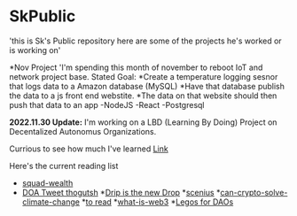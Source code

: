 # SkPublic
'this is Sk's Public repository here are some of the projects he's worked or is working on'

*Nov Project
'I'm spending this month of november to reboot IoT and network project base.
Stated Goal:
*Create a temperature logging sesnor that logs data to a Amazon database (MySQL)
*Have that database publish the data to a js front end webstite.
*The data on that website should then push that data to an app
-NodeJS -React -Postgresql 


**2022.11.30 Update:**
I'm working on a LBD (Learning By Doing) Project on Decentalized Autonomus Organizations.

Currious to see how much I've learned [Link](https://bitcoinmagazine.com/technical/bootstrapping-a-decentralized-autonomous-corporation-part-i-1379644274)

Here's the current reading list 

* [squad-wealth](https://otherinter.net/research/squad-wealth/)
* [DOA Tweet thogutsh](https://twitter.com/9_volt_/status/1455276548974596099?s=20)
*[Drip is the new Drop](https://andjelicaaa.substack.com/p/drip-is-the-new-drop)
*[scenius](https://www.notboring.co/p/sc3nius)
*[can-crypto-solve-climate-change](https://newsletter.banklesshq.com/p/can-crypto-solve-climate-change)
*[to read](https://www.fwb.help/)
*[what-is-web3](https://www.freecodecamp.org/news/what-is-web3/)
*[Legos for DAOs](https://medium.com/1kxnetwork/organization-legos-the-state-of-dao-tooling-866b6879e93e)
